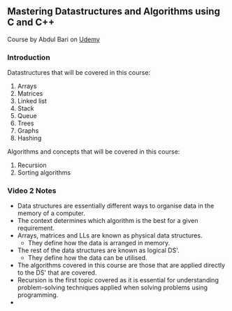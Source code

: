 ## Mastering Datastructures and Algorithms using C and C++

Course by Abdul Bari on [Udemy](https://www.udemy.com/course/datastructurescncpp/)

### Introduction

Datastructures that will be covered in this course:
1. Arrays
2. Matrices
3. Linked list
4. Stack
5. Queue
6. Trees
7. Graphs
8. Hashing

Algorithms and concepts that will be covered in this course:
1. Recursion
2. Sorting algorithms

### Video 2 Notes

- Data structures are essentially different ways to organise data in the memory of a computer.
- The context determines which algorithm is the best for a given requirement.
- Arrays, matrices and LLs are known as physical data structures.
  - They define how the data is arranged in memory.
- The rest of the data structures are known as logical DS'.
  - They define how the data can be utilised.
- The algorithms covered in this course are those that are applied directly to the DS' that are covered.
- Recursion is the first topic covered as it is essential for understanding problem-solving techniques applied when solving problems using programming.
- 